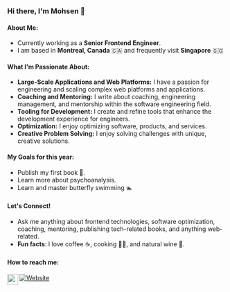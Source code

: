 ### Hi there, I'm Mohsen 👋

#### About Me:
- Currently working as a **Senior Frontend Engineer**.
- I am based in **Montreal, Canada** 🇨🇦 and frequently visit **Singapore** 🇸🇬

#### What I'm Passionate About:
- **Large-Scale Applications and Web Platforms:** I have a passion for engineering and scaling complex web platforms and applications.
- **Coaching and Mentoring:** I write about coaching, engineering management, and mentorship within the software engineering field.
- **Tooling for Development:** I create and refine tools that enhance the development experience for engineers.
- **Optimization:** I enjoy optimizing software, products, and services.
- **Creative Problem Solving:** I enjoy solving challenges with unique, creative solutions.

#### My Goals for this year:
- Publish my first book 📗.
- Learn more about psychoanalysis.
- Learn and master butterfly swimming 🏊

#### Let's Connect!
- Ask me anything about frontend technologies, software optimization, coaching, mentoring, publishing tech-related books, and anything web-related.
- **Fun facts**: I love coffee ☕, cooking 👨‍🍳, and natural wine 🍷.

#### How to reach me:

  [website]: https://mohsenshafiei.com
  [linkedin]: https://www.linkedin.com/in/mohsenshafiei/

[![Website](https://img.shields.io/website?label=mohsenshafiei.com&style=for-the-badge&url=https%3A%2F%2Fcodestackr.com)][website]
[<img align="left" alt="mohsenshafiei | LinkedIn" width="25px" src="https://packagingspace.net/files/chunks/5d03ab97a0d5566f83000237/5d03aba5a0d5566f83000238.png" />][linkedin]
<br />



